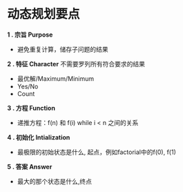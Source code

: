 # 动态规划要点

**1 . 宗旨 Purpose**
- 避免重复计算，储存子问题的结果

**2 . 特征 Character**
不需要罗列所有符合要求的结果
- 最优解/Maximum/Minimum
- Yes/No
- Count

**3 . 方程 Function**
- 递推方程：f(n) 和 f(i) while i < n 之间的关系

**4 . 初始化 Intialization**
- 最极限的初始状态是什么, 起点，例如factorial中的f(0), f(1)

**5 . 答案 Answer**
- 最大的那个状态是什么,终点